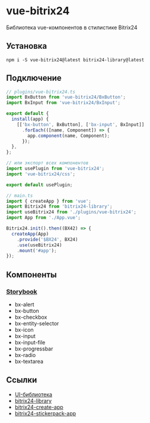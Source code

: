 # vue-bitrix24

Библиотека vue-компонентов в стилистике Bitrix24

## Установка

```nodejs
npm i -S vue-bitrix24@latest bitrix24-library@latest
```

## Подключение
```ts
// plugins/vue-bitrix24.ts
import BxButton from 'vue-bitrix24/BxButton';
import BxInput from 'vue-bitrix24/BxInput';

export default {
  install(app) {
    [['bx-button', BxButton], ['bx-input', BxInput]]
      .forEach(([name, Component]) => {
        app.component(name, Component);
      });
  },
};

// или экспорт всех компонентов
import usePlugin from 'vue-bitrix24';
import 'vue-bitrix24/css';

export default usePlugin;
```
```ts
// main.ts
import { createApp } from 'vue';
import Bitrix24 from 'bitrix24-library';
import useBitrix24 from './plugins/vue-bitrix24';
import App from './App.vue';

Bitrix24.init().then((BX42) => {
  createApp(App)
    .provide('$BX24', BX24)
    .use(useBitrix24)
    .mount('#app');
});
```

## Компоненты

### [Storybook](https://astrotrain55.github.io/vue-bitrix24/)

* bx-alert
* bx-button
* bx-checkbox
* bx-entity-selector
* bx-icon
* bx-input
* bx-input-file
* bx-progressbar
* bx-radio
* bx-textarea

## Ссылки

* [UI-библиотека](https://dev.1c-bitrix.ru/api_d7/bitrix/ui/index.php)
* [bitrix24-library](https://www.npmjs.com/package/bitrix24-library)
* [bitrix24-create-app](https://www.npmjs.com/package/bitrix24-create-app)
* [bitrix24-stickerpack-app](https://github.com/astrotrain55/bitrix24-stickerpack-app)
